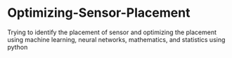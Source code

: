 # Optimizing-Sensor-Placement
Trying to identify the placement of sensor and optimizing the placement using machine learning, neural networks, mathematics, and statistics using python
